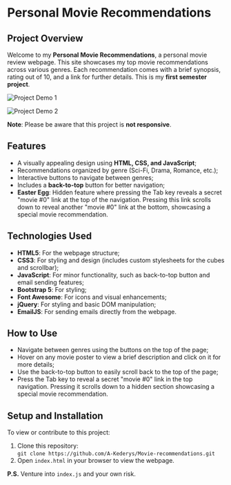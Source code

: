# Personal Movie Recommendations

## Project Overview

Welcome to my **Personal Movie Recommendations**, a personal movie review webpage. 
This site showcases my top movie recommendations across various genres. Each recommendation comes with a brief synopsis, rating out of 10, and a link for further details.
This is my **first semester project**.

![Project Demo 1](showcase/demo1.gif)

![Project Demo 2](showcase/demo2.gif)

**Note**: Please be aware that this project is **not responsive**.

## Features

- A visually appealing design using **HTML, CSS, and JavaScript**;
- Recommendations organized by genre (Sci-Fi, Drama, Romance, etc.);
- Interactive buttons to navigate between genres;
- Includes a **back-to-top** button for better navigation;
- **Easter Egg**: Hidden feature where pressing the Tab key reveals a secret "movie #0" link at the top of the navigation. 
Pressing this link scrolls down to reveal another "movie #0" link at the bottom, showcasing a special movie recommendation.

## Technologies Used

- **HTML5**: For the webpage structure;
- **CSS3**: For styling and design (includes custom stylesheets for the cubes and scrollbar);
- **JavaScript**: For minor functionality, such as back-to-top button and email sending features;
- **Bootstrap 5**: For styling;
- **Font Awesome**: For icons and visual enhancements;
- **jQuery**: For styling and basic DOM manipulation;
- **EmailJS**: For sending emails directly from the webpage.

## How to Use

- Navigate between genres using the buttons on the top of the page;
- Hover on any movie poster to view a brief description and click on it for more details;
- Use the back-to-top button to easily scroll back to the top of the page;
- Press the Tab key to reveal a secret "movie #0" link in the top navigation.
Pressing it scrolls down to a hidden section showcasing a special movie recommendation.

## Setup and Installation

To view or contribute to this project:

1. Clone this repository:  
   `git clone https://github.com/A-Kederys/Movie-recommendations.git`
2. Open `index.html` in your browser to view the webpage.

**P.S.**
Venture into `index.js` and your own risk.
